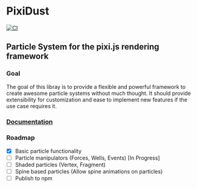 # PixiDust

[![CI](https://github.com/cavhoo/PixiDust/actions/workflows/ci.yml/badge.svg)](https://github.com/cavhoo/PixiDust/actions/workflows/ci.yml)

## Particle System for the pixi.js rendering framework

### Goal

The goal of this libray is to provide a flexible and powerful framework to create awesome particle systems
without much thought. It should provide extensibility for customization and ease to implement new features
if the use case requires it.


### [Documentation](https://cavhoo.github.io/PixiDust/)


### Roadmap

- [X] Basic particle functionality
- [ ] Particle manipulators (Forces, Wells, Events) [In Progress]
- [ ] Shaded particles (Vertex, Fragment)
- [ ] Spine based particles (Allow spine animations on particles)
- [ ] Publish to npm
